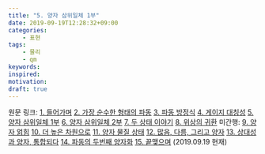 ```yaml
---
title: "5. 양자 삼위일체 1부"
date: 2019-09-19T12:28:32+09:00
categories:
    - 표현
tags:
    - 물리
    - qm
keywords:
inspired:
motivation:
draft: true
---
```


<span class="pretag">원문 링크</span>: <a href="https://horizon.kias.re.kr/archives/allarticles/naturalsciences/믿기-힘든-양자-incredible-quantum/" target="_blank">1. 들어가며</a> <a href="https://horizon.kias.re.kr/archives/allarticles/naturalsciences/%eb%af%bf%ea%b8%b0-%ed%9e%98%eb%93%a0-%ec%96%91%ec%9e%90incredible-quantum-2/" target="_blank">2. 가장 순수한 형태의 파동</a> <a href="https://horizon.kias.re.kr/archives/allarticles/naturalsciences/믿기-힘든-양자-incredible-quantum-3/" target="_blank">3. 파동 방정식</a> <a href="https://horizon.kias.re.kr/archives/allarticles/naturalsciences/%EB%AF%BF%EA%B8%B0-%ED%9E%98%EB%93%A0-%EC%96%91%EC%9E%90-incredible-quantum-4-%EA%B2%8C%EC%9D%B4%EC%A7%80-%EB%8C%80%EC%B9%AD%EC%84%B1/" target="_blank">4. 게이지 대칭성</a> <a href="https://horizon.kias.re.kr/archives/allarticles/naturalsciences/믿기-힘든-양자-incredible-quantum-5-양자-삼위일체-1부/" target="_blank">5. 양자 삼위일체 1부</a> <a href="https://horizon.kias.re.kr/archives/allarticles/naturalsciences/%EB%AF%BF%EA%B8%B0-%ED%9E%98%EB%93%A0-%EC%96%91%EC%9E%90-incredible-quantum-6-%EC%96%91%EC%9E%90-%EC%82%BC%EC%9C%84%EC%9D%BC%EC%B2%B4-2%EB%B6%80/" target="_blank">6. 양자 삼위일체 2부</a> <a href="https://horizon.kias.re.kr/archives/allarticles/naturalsciences/%EB%AF%BF%EA%B8%B0-%ED%9E%98%EB%93%A0-%EC%96%91%EC%9E%90-incredible-quantum-7-%EB%91%90-%EC%83%81%ED%83%9C-%EC%9D%B4%EC%95%BC%EA%B8%B0/" target="_blank">7. 두 상태 이야기</a> <a href="https://horizon.kias.re.kr/archives/allarticles/naturalsciences/믿기-힘든-양자-incredible-quantum-8-위상의-귀환/" target="_blank">8. 위상의 귀환</a> <span class="pretag">미간행</span>: <a href="#" target="_blank">9. 양자 얽힘</a> <a href="#" target="_blank">10. 더 높은 차원으로</a> <a href="#" target="_blank">11. 양자 물질 상태</a> <a href="#" target="_blank">12. 많음, 다름, 그리고 양자</a> <a href="#" target="_blank">13. 상대성과 양자, 통합되다</a> <a href="#" target="_blank">14. 파동의 두번째 양자화</a> <a href="#" target="_blank">15. 끝맺으며</a> (2019.09.19 현재)
